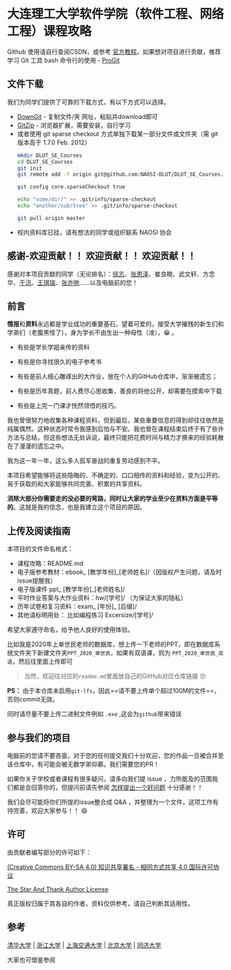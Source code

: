 # 大连理工大学软件学院（软件工程、网络工程）课程攻略

Github 使用请自行查阅CSDN，或参考 [官方教程](https://guides.github.com/activities/hello-world/)。如果想对项目进行贡献，推荐学习 Git 工具 bash 命令行的使用 - [ProGit](https://www.progit.cn/)

## 文件下载

我们为同学们提供了可靠的下载方式，有以下方式可以选择。
* [DownGit](http://zhoudaxiaa.gitee.io/downgit/#/home) - 复制文件/夹 网址，粘贴并download即可
* [GitZip](https://chrome.google.com/webstore/detail/gitzip-for-github/ffabmkklhbepgcgfonabamgnfafbdlkn?hl=en) - 浏览器扩展，需要安装，自行学习
* 或者使用 git sparse checkout 方式单独下载某一部分文件或文件夹（需 git 版本高于 1.7.0 Feb. 2012）
  ```bash
  mkdir DLUT_SE_Courses
  cd DLUT_SE_Courses
  git init
  git remote add -f origin git@github.com:NAOSI-DLUT/DLUT_SE_Courses.git
  
  git config core.sparseCheckout true

  echo "some/dir/" >> .git/info/sparse-checkout
  echo "another/sub/tree" >> .git/info/sparse-checkout

  git pull origin master
  ```
* 校内资料库已挂，请有想法的同学或组织联系 NAOSI 协会

## 感谢-欢迎贡献！！ 欢迎贡献！！ 欢迎贡献！！

感谢对本项目贡献的同学（无论排名）：[徐志](https://github.com/1999John)、[张恩泽](https://github.com/FrancisGrace)、崔良睍、武文轩、方念华、[于汛](https://github.com/JFJ-yx)、[王琪瑞](https://github.com/ChrisWang13)、[张亦弛](https://github.com/Augists)……以及电脑前的您！

## 前言

**情报**和**资料**永远都是学业成功的重要基石，望着可爱的，接受大学摧残的新生们和学弟们（老腹黑怪了），身为学长不由生出一种母性（淦），:grin:  。

* 有些是学长学姐亲传的资料

* 有些是你寻找很久的电子参考书
* 有些是前人细心雕琢出的大作业，放在个人的GitHub仓库中，渐渐被遗忘；

* 有些是历年真题，前人费尽心思收集，善良的将他公开，却需要在摸索中下载
* 有些是上完一门课才恍然领悟的技巧。

我也曾很努力地收集各种课程资料，但到最后，某些重要信息的得到却往往依然是纯属偶然。这种状态时常令我感到后怕与不安。我也曾在课程结束后终于有了些许方法与总结，但这些想法无处诉说，最终只能把花费时间与精力才换来的经验耗散在了漫漫的遗忘之中。

我为这一年一年，这么多人孤军奋战的重复劳动感到不平。

本项目希望能够将这些隐晦的、不确定的、口口相传的资料和经验，变为公开的、易于获取的和大家能够共同完善、积累的共享资料。

**消除大部分你需要走的没必要的弯路，同时让大家的学业至少在资料方面是平等的**。这就是我的信念，也是我建立这个项目的原因。

## 上传及阅读指南

本项目的文件命名格式：

- 课程攻略：README.md
- 电子版参考教材：ebook_ [教学年份]_[老师姓名]/（因版权产生问题，请及时issue提醒我）
- 电子版课件 ppt_ [教学年份]_[老师姓名]/
- 平时作业答案与大作业资料：hw/[学号]/ （为保证大家的隐私）
- 历年试卷和复习资料：exam_ [年份]_ [后缀]/
- 其他请标明用处：  比如编程练习 Excersize/[学号]/

希望大家遵守命名，给予他人良好的使用体验。

比如我是2020年上单世民老师的数据库，想上传一下老师的PPT，即在数据库系统文件夹下新建文件夹`PPT_2020_单世民`，如果有双语课，则为 `PPT_2020_单世民_双语`，然后往里面上传即可

>  当然，欢迎往对应的`readme.md`里面放自己的GitHub对应仓库链接 :kissing_closed_eyes:

**PS：** 由于本仓库未启用`git-lfs`，因此==请不要上传单个超过100M的文件==，否则commit无效。

同时请尽量不要上传二进制文件例如 `.exe`  ,这会为`github`带来错误

## 参与我们的项目

电脑前的您请不要吝啬，对于您的任何提交我们十分欢迎，您的作品一旦被合并至该仓库中，有可能会被无数学弟仰慕。我们需要您的PR！

如果你关于学校或者课程有很多疑问，请多向我们提 issue ，力所能及的范围我们都是会回答你的，但提问前请先参阅  [怎样提出一个好问题](https://github.com/ryanhanwu/How-To-Ask-Questions-The-Smart-Way/blob/master/README-zh_CN.md) 十分感谢！！

我们会尽可能将你们所提的issue整合成 Q&A ，并整理为一个文件，这项工作有待完善，欢迎大家参与！！ :smile: 

## 许可

由贡献者编写部分的许可如下：

[(Creative Commons BY-SA 4.0) 知识共享署名 - 相同方式共享 4.0 国际许可协议](https://creativecommons.org/licenses/by-nc-sa/4.0/deed.zh)

[The Star And Thank Author License](https://github.com/zTrix/sata-license)

真正版权归属于其各自的作者。资料仅供参考，请自己判断其适用性。

## 参考

[清华大学](https://github.com/Salensoft/thu-cst-cracker) | [浙江大学](https://github.com/QSCTech/zju-icicles) | [上海交通大学](https://github.com/c-hj/SJTU-Courses) | [北京大学](https://github.com/lib-pku/libpku) | [同济大学](https://github.com/TJ-CSCCG/TJCS-Course)

大家也可借鉴参阅
